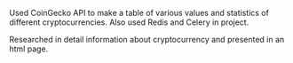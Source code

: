 Used CoinGecko API to make a table of various values and statistics of different cryptocurrencies.
Also used Redis and Celery in project.

Researched in detail information about cryptocurrency and presented in an html page.
